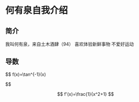# 何有泉自我介绍
## 简介
我叫何有泉，来自土木酒肆（94）
喜欢体验新鲜事物
不爱好运动
## 导数
$$
f(x)=\tan^{-1}(x)

$$

$$
f'(x)=\frac{1}{x^2+1}
$$
